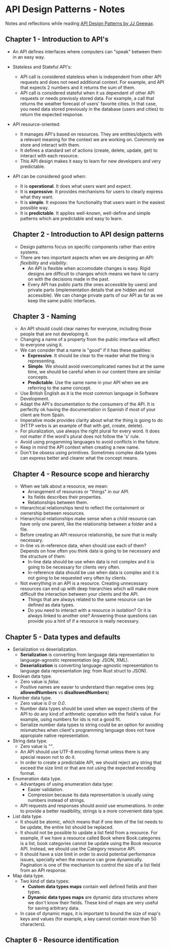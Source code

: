 # API Design Patterns - Notes

Notes and reflections while reading [API Design Patterns by JJ Geewax](https://www.manning.com/books/api-design-patterns).

## Chapter 1 - Introduction to API's

- An API defines interfaces where computers can "speak" between them in an easy way.
- Stateless and Stateful API's:
  - API call is considered stateless when is independent from other API requests and does not need additional context. For example, and API that expects 2 numbers and it returns the sum of them.
  - API call is considered stateful when it us dependent of other API requests or needs previosly stored data. For example, a call that returns the weather forecast of users' favorite cities. In that case, you need data stored previously in the database (users and cities) to return the expected response.
- API resource-oriented:
  - It manages API's based on resources. They are entities/objects with a relevant meaning for the context we are working on. Commonly we store and interact with them.
  - It defines a standard set of actions (create, delete, update, get) to interact with each resource.
  - This API design makes it easy to learn for new developers and very predictable.
- API can be considered good when:
  - It is **operational**. It does what users want and expect.
  - It is **expressive**. It provides mechanisms for users to clearly express what they want.
  - It is **simple**. It exposes the functionality that users want in the easiest possible way.
  - It is **predictable**. It applies well-known, well-define and simple patterns which are predictable and easy to learn.

  ## Chapter 2 - Introduction to API design patterns

  - Design patterns focus on specific components rather than entire systems.
  - There are two important aspects when we are designing an API: *flexibility* and *visibility*.
    - An API is flexible when accomodate changes is easy. Rigid designs are difficult to changes which means we have to carry on with the decisions made in the past.
    - Every API has public parts (the ones accessible by users) and private parts (implementation details that are hidden and not accessible). We can change private parts of our API as far as we keep the same public interfaces.

  ## Chapter 3 - Naming

  - An API should could clear names for everyone, including those people that are not developing it.
  - Changing a name of a property from the public interface will affect to everyone using it. 
  - We can consider that a name is "good" if it has these qualities:
    - **Expressive**. It should be clear to the reader what the thing is representing.
    - **Simple**. We should avoid overcomplicated names but at the same time, we should be careful when in our content there are similar concepts.
    - **Predictable**. Use the same name in your API when we are referring to the same concept.
  - Use British English as it is the most common language in Software Development.
  - Adapt the API's documentation to the consumers of the API. It is perfectly ok having the documentation in Spanish if most of your client are from Spain.
  - Imperative mode provides clarity about what the thing is going to do (HTTP verbs is an example of that with get, create, delete).
  - For pluralization, use always the right plural for every word. It does not matter if the word's plural does not follow the 's' rule.
  - Avoid using progamming languages to avoid conflicts in the future.
  - Keep in mind the API context when creating a new name.
  - Don't be obsess using primitives. Sometimes complex data types can express better and clearer what the concept means.


  ## Chapter 4 - Resource scope and hierarchy

  - When we talk about a resource, we mean:
    - Arrangement of resources or "things" in our API.
    - Its fields describes their properties.
    - Relationships between them.
  - Hierarchical relationships tend to reflect the containment or ownership between resources.
  - Hierarchical relationships make sense when a child resource can have only one parent, like the relationship between a folder and a file.
  - Before creating an API resource relationship, be sure that is really necessary.
  - In-line vs in-reference data, when should use each of them? Depends on how often you think data is going to be necessary and the structure of them:
    - In-line data should be use when data is not complex and it is going to be necessary for clients very often.
    - In-reference data should be use when data is complex and it is not going to be requested very often by clients.
  - Not everything in an API is a resource. Creating unnecessary resources can end up with deep hierarchies which will make more difficult the interaction between your clients and the API.
    - Things that are always related to the same resource can be defined as data types.
    - Do you need to interact with a resource in isolation? Or it is always linked to another one? Answering those questions can provide you a hint of if a resource is really necessary.

## Chapter 5 - Data types and defaults

- Serialization vs deserialization.
  - **Serialization** is converting from language data representation to language-agnostic representation (eg: JSON, XML).
  - **Deserialization** is converting language-agnostic representation to language data representation (eg: from Rust struct to JSON).
- Boolean data type.
  - Zero value is *false*.
  - Positive names are easier to understand than negative ones (eg: **allowedNumbers** vs **disallowedNumbers**)
- Number data type.
  - Zero value is *0* or *0.0*. 
  - Number data types should be used when we expect clients of the API to do any kind of arithmetic operation with the field's value. For example, using numbers for ids is not a good fit.
  - Serialize number data types to string could be an option for avoiding mismatches when client's programming language does not have appropiate native representation.
- String data type.
  - Zero value is *""*.
  - An API should use UTF-8 encoding format unless there is any special reason not to do it.
  - In order to create a predictable API, we should reject any string that exceed the size limit or that are not using the expected encoding format.
- Enumeration data type.
  - Advantages of using enumeration data type:
    - Easier validation.
    - Compresion because its data representation is usually using numbers instead of strings.
  - API requests and responses should avoid use enumerations. In order to provide a better readibility, strings is a more convenient data type.
- List data type.
  - It should be atomic, which means that if one item of the list needs to be update, the entire list should be replaced.
  - It should not be possible to update a list field from a resource. For example, if we have a resource called Book where Book.categories is a list, book categories cannot be update using the Book resource API. Instead, we should use the Category resource API.
  - It should have a size limit in order to avoid potential performance issues, specially when the resource can grow dynamically. Pagination is one of the mechanism to control the size of a list field from an API response.
- Map data type.
  - Two kind of data types:
    - **Custom data types maps** contain well defined fields and their types.
    - **Dynamic data types maps** are dynamic data structures where we don't know their fields. These kind of maps are very useful for saving arbitrary data.
  - In case of dynamic maps, it is important to bound the size of map's keys and values (for example, a key cannot contain more than 50 characters).

## Chapter 6 - Resource identification